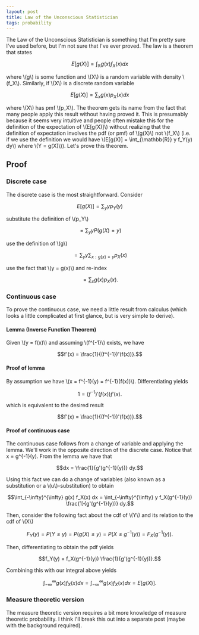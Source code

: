 ```yaml
---
layout: post
title: Law of the Unconscious Statistician
tags: probability
---
```


The Law of the Unconscious Statistician is something that I'm pretty sure I've used before, but I'm not sure that I've ever proved. The law is a theorem that states

$$E[g(X)] = \int_{\mathbb{R}} g(x) f_X (x) dx$$

where \\(g\\) is some function and \\(X\\) is a random variable with density \\(f_X\\). Similarly, if \\(X\\) is a discrete random variable 

$$E[g(X)] = \sum_x  g(x) p_X (x) dx$$

where \\(X\\) has pmf \\(p_X\\). The theorem gets its name from the fact that many people apply this result without having proved it. This is presumably because it seems very intuitive and people often mistake this for the definition of the expectation of \\(E[g(X)]\\) without realizing that the definition of expectation involves the pdf (or pmf) of \\(g(X)\\) not \\(f_X\\) (i.e. if we use the definition we would have \\(E[g(X)] = \int_{\mathbb{R}} y f_Y(y) dy\\) where \\(Y = g(X)\\)). Let's prove this theorem.

## Proof

### Discrete case

The discrete case is the most straightforward. Consider

$$ E[g(X)] = \sum_y y p_Y (y)$$

substitute the definition of \\(p_Y\\)

$$ = \sum_y y P(g(X) = y) $$

use the definition of \\(g\\)

$$ = \sum_y y \sum_{x : g(x) = y} p_X (x) $$

use the fact that \\(y = g(x)\\) and re-index 

$$ = \sum_{x} g(x) p_X(x).$$ 


### Continuous case

To prove the continuous case, we need a little result from calculus (which looks a little complicated at first glance, but is very simple to derive).

#### Lemma (Inverse Function Theorem)

Given \\(y = f(x)\\) and assuming \\(f^{-1}\\) exists, we have

$$f'(x) = \frac{1}{(f^{-1})'(f(x))}.$$

#### Proof of lemma

By assumption we have \\(x = f^{-1}(y) = f^{-1}(f(x))\\). Differentiating yields

$$1 = (f^{-1})'(f(x)) f'(x).$$

which is equivalent to the desired result

$$f'(x) = \frac{1}{(f^{-1})'(f(x))}.$$

#### Proof of continuous case

The continuous case follows from a change of variable and applying the lemma. We'll work in the opposite direction of the discrete case. Notice that x = g^{-1}(y). From the lemma we have that

$$dx = \frac{1}{g'(g^{-1}(y))} dy.$$

Using this fact we can do a change of variables (also known as a substitution or a \\(u\\)-substitution) to obtain

$$\int_{-\infty}^{\infty} g(x) f_X(x) dx = \int_{-\infty}^{\infty} y f_X(g^{-1}(y)) \frac{1}{g'(g^{-1}(y))} dy.$$

Then, consider the following fact about the cdf of \\(Y\\) and its relation to the cdf of \\(X\\)

$$F_Y(y) = P(Y \leq y) = P(g(X) \leq y) = P(X \leq g^{-1}(y)) = F_X(g^{-1}(y)).$$

Then, differentiating to obtain the pdf yields

$$f_Y(y) = f_X(g^{-1}(y)) \frac{1}{g'(g^{-1}(y))}.$$

Combining this with our integral above yields

$$\int_{-\infty}^{\infty} g(x) f_X(x) dx = \int_{-\infty}^{\infty} g(x) f_X(x) dx = E[g(X)].$$


### Measure theoretic version

The measure theoretic version requires a bit more knowledge of measure theoretic probability. I think I'll break this out into a separate post (maybe with the background required).
